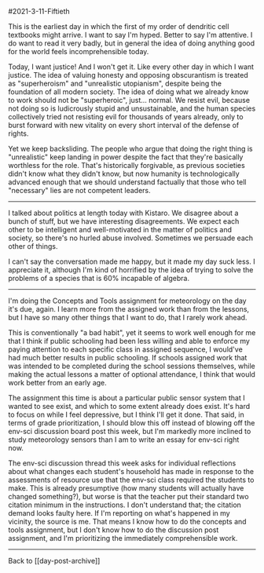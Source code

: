 #2021-3-11-Fiftieth

This is the earliest day in which the first of my order of dendritic cell textbooks might arrive.  I want to say I'm hyped.  Better to say I'm attentive.  I do want to read it very badly, but in general the idea of doing anything good for the world feels incomprehensible today.

Today, I want justice!  And I won't get it.  Like every other day in which I want justice.  The idea of valuing honesty and opposing obscurantism is treated as "superheroism" and "unrealistic utopianism", despite being the foundation of all modern society.  The idea of doing what we already know to work should not be "superheroic", just... normal.  We resist evil, because not doing so is ludicrously stupid and unsustainable, and the human species collectively tried not resisting evil for thousands of years already, only to burst forward with new vitality on every short interval of the defense of rights.

Yet we keep backsliding.  The people who argue that doing the right thing is "unrealistic" keep landing in power despite the fact that they're basically worthless for the role.  That's historically forgivable, as previous societies didn't know what they didn't know, but now humanity is technologically advanced enough that we should understand factually that those who tell "necessary" lies are not competent leaders.

---
I talked about politics at length today with Kistaro.  We disagree about a bunch of stuff, but we have interesting disagreements.  We expect each other to be intelligent and well-motivated in the matter of politics and society, so there's no hurled abuse involved.  Sometimes we persuade each other of things.

I can't say the conversation made me happy, but it made my day suck less.  I appreciate it, although I'm kind of horrified by the idea of trying to solve the problems of a species that is 60% incapable of algebra.

---
I'm doing the Concepts and Tools assignment for meteorology on the day it's due, again.  I learn more from the assigned work than from the lessons, but I have so many other things that I want to do, that I rarely work ahead.

This is conventionally "a bad habit", yet it seems to work well enough for me that I think if public schooling had been less willing and able to enforce my paying attention to each specific class in assigned sequence, I would've had much better results in public schooling.  If schools assigned work that was intended to be completed during the school sessions themselves, while making the actual lessons a matter of optional attendance, I think that would work better from an early age.

The assignment this time is about a particular public sensor system that I wanted to see exist, and which to some extent already does exist.  It's hard to focus on while I feel depressive, but I think I'll get it done.  That said, in terms of grade prioritization, I should blow this off instead of blowing off the env-sci discussion board post this week, but I'm markedly more inclined to study meteorology sensors than I am to write an essay for env-sci right now.

The env-sci discussion thread this week asks for individual reflections about what changes each student's household has made in response to the assessments of resource use that the env-sci class required the students to make.  This is already presumptive (how many students will actually have changed something?), but worse is that the teacher put their standard two citation minimum in the instructions.  I don't understand that; the citation demand looks faulty here.  If I'm reporting on what's happened in my vicinity, the source is me.  That means I know how to do the concepts and tools assignment, but I don't know how to do the discussion post assignment, and I'm prioritizing the immediately comprehensible work.

---
Back to [[day-post-archive]]